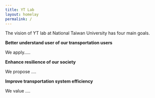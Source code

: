 ```yaml
---
title: YT Lab
layout: homelay
permalink: /
---
```


The vision of YT lab at National Taiwan University has four main goals.

**Better understand user of our transportation users**

We apply.....

**Enhance resilience of our society**

We propose ....

**Improve transportation system efficiency**

We value ....
